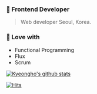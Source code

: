 ### :city_sunset: Frontend Developer

> Web developer Seoul, Korea.

### :cactus: Love with

- Functional Programming
- Flux
- Scrum

[![Kyeongho's github stats](https://github-readme-stats.vercel.app/api?username=dodonmountain&include_all_commits=true&theme=vue-dark)](https://github.com/anuraghazra/github-readme-stats)

[![Hits](https://hits.seeyoufarm.com/api/count/incr/badge.svg?url=https%3A%2F%2Fgithub.com%2Fdodonmountain%2Fhit-counter&count_bg=%236820DF&title_bg=%23555555&icon=react.svg&icon_color=%2347D0E3&title=%EC%A1%B0%ED%9A%8C%EC%88%98+VIEWED&edge_flat=false)](https://hits.seeyoufarm.com)

